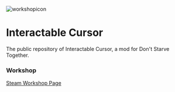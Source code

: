 ![workshopicon](https://github.com/user-attachments/assets/731d1a49-31f3-414d-b97a-3943bcdc374b)

# Interactable Cursor
The public repository of Interactable Cursor, a mod for Don't Starve Together.

### Workshop
[Steam Workshop Page](https://steamcommunity.com/sharedfiles/filedetails/?id=3399184840)
